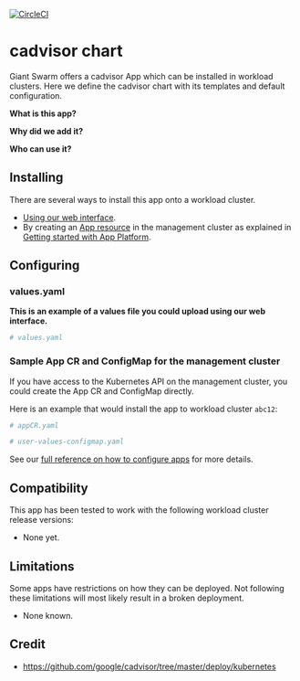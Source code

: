 [![CircleCI](https://circleci.com/gh/giantswarm/cadvisor-app.svg?style=shield)](https://circleci.com/gh/giantswarm/cadvisor-app)

# cadvisor chart

Giant Swarm offers a cadvisor App which can be installed in workload clusters.
Here we define the cadvisor chart with its templates and default configuration.

**What is this app?**

**Why did we add it?**

**Who can use it?**

## Installing

There are several ways to install this app onto a workload cluster.

- [Using our web interface](https://docs.giantswarm.io/ui-api/web/app-platform/#installing-an-app).
- By creating an [App resource](https://docs.giantswarm.io/ui-api/management-api/crd/apps.application.giantswarm.io/) in the management cluster as explained in [Getting started with App Platform](https://docs.giantswarm.io/app-platform/getting-started/).

## Configuring

### values.yaml

**This is an example of a values file you could upload using our web interface.**

```yaml
# values.yaml

```

### Sample App CR and ConfigMap for the management cluster

If you have access to the Kubernetes API on the management cluster, you could create
the App CR and ConfigMap directly.

Here is an example that would install the app to
workload cluster `abc12`:

```yaml
# appCR.yaml

```

```yaml
# user-values-configmap.yaml

```

See our [full reference on how to configure apps](https://docs.giantswarm.io/app-platform/app-configuration/) for more details.

## Compatibility

This app has been tested to work with the following workload cluster release versions:

- None yet.

## Limitations

Some apps have restrictions on how they can be deployed.
Not following these limitations will most likely result in a broken deployment.

- None known.

## Credit

- https://github.com/google/cadvisor/tree/master/deploy/kubernetes
